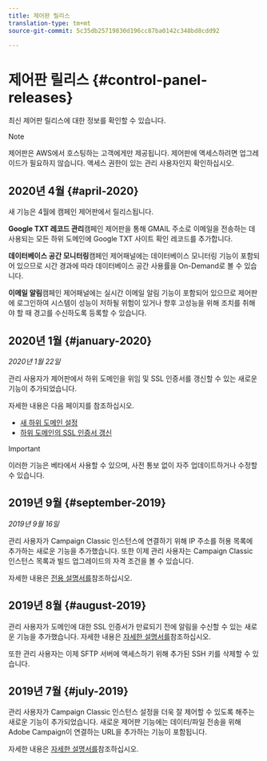 ```yaml
---
title: 제어판 릴리스
translation-type: tm+mt
source-git-commit: 5c35db25719830d196cc87ba0142c348bd8cdd92

---
```



# 제어판 릴리스 {#control-panel-releases}

최신 제어판 릴리스에 대한 정보를 확인할 수 있습니다.

>[!NOTE]
>
>제어판은 AWS에서 호스팅하는 고객에게만 제공됩니다. 제어판에 액세스하려면 업그레이드가 필요하지 않습니다. 액세스 권한이 있는 관리 사용자인지 확인하십시오.

## 2020년 4월 {#april-2020}

새 기능은 4월에 캠페인 제어판에서 릴리스됩니다.

**Google TXT 레코드 관리**&#x200B;캠페인 제어판을 통해 GMAIL 주소로 이메일을 전송하는 데 사용되는 모든 하위 도메인에 Google TXT 사이트 확인 레코드를 추가합니다.

**데이터베이스 공간 모니터링**&#x200B;캠페인 제어패널에는 데이터베이스 모니터링 기능이 포함되어 있으므로 시간 경과에 따라 데이터베이스 공간 사용률을 On-Demand로 볼 수 있습니다.

**이메일 알림**&#x200B;캠페인 제어패널에는 실시간 이메일 알림 기능이 포함되어 있으므로 제어판에 로그인하여 시스템이 성능이 저하될 위험이 있거나 향후 고성능을 위해 조치를 취해야 할 때 경고를 수신하도록 등록할 수 있습니다.

## 2020년 1월 {#january-2020}

*2020년 1월 22일*

관리 사용자가 제어판에서 하위 도메인을 위임 및 SSL 인증서를 갱신할 수 있는 새로운 기능이 추가되었습니다.

자세한 내용은 다음 페이지를 참조하십시오.
* [새 하위 도메인 설정](subdomains-certificates/using/setting-up-new-subdomain.md)
* [하위 도메인의 SSL 인증서 갱신](subdomains-certificates/using/renewing-subdomain-certificate.md)

>[!IMPORTANT]
>
>이러한 기능은 베타에서 사용할 수 있으며, 사전 통보 없이 자주 업데이트하거나 수정할 수 있습니다.

## 2019년 9월 {#september-2019}

*2019년 9월 16일*

관리 사용자가 Campaign Classic 인스턴스에 연결하기 위해 IP 주소를 허용 목록에 추가하는 새로운 기능을 추가했습니다.
또한 이제 관리 사용자는 Campaign Classic 인스턴스 목록과 빌드 업그레이드의 자격 조건을 볼 수 있습니다.

자세한 내용은 [전용 설명서를](instances-settings/using/ip-whitelisting-instance-access.md)참조하십시오.

## 2019년 8월 {#august-2019}

관리 사용자가 도메인에 대한 SSL 인증서가 만료되기 전에 알림을 수신할 수 있는 새로운 기능을 추가했습니다. 자세한 내용은 [자세한 설명서를](subdomains-certificates/using/monitoring-ssl-certificates.md)참조하십시오.

또한 관리 사용자는 이제 SFTP 서버에 액세스하기 위해 추가된 SSH 키를 삭제할 수 있습니다.

## 2019년 7월 {#july-2019}

관리 사용자가 Campaign Classic 인스턴스 설정을 더욱 잘 제어할 수 있도록 해주는 새로운 기능이 추가되었습니다. 새로운 제어판 기능에는 데이터/파일 전송을 위해 Adobe Campaign이 연결하는 URL을 추가하는 기능이 포함됩니다.

자세한 내용은 [자세한 설명서를](instances-settings/using/url-permissions.md)참조하십시오.
